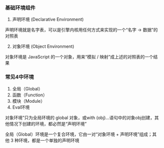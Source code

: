 ### 基础环境组件

1. 声明环境 (Declarative Environment)

声明环境就是名字表，可以是引擎内核用任何方式来实现的一个“名字 -> 数据”的对照表

2. 对象环境 (Object Environment)

对象环境是 JavaScript 的一个对象，用来“模拟 / 映射”成上述的对照表的一个结果

### 常见4中环境

1. 全局（Global）
2. 函数（Function）
3. 模块（Module）
4. Eval环境

对象环境”只为全局环境的 global 对象，或with (obj)...语句中的对象obj创建，其他情况下创建的环境，都必然是“声明环境”

全局（Global）环境是一个复合环境，它由一对“对象环境 + 声明环境”组成；其他 3 种环境，都是一个单独的声明环境
